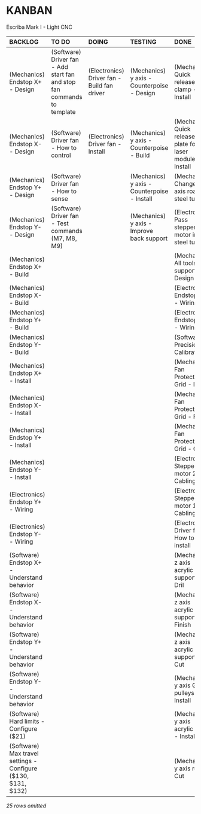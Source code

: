 # KANBAN
Escriba Mark I - Light CNC

|**BACKLOG**                                                             |**TO DO**                                                              |**DOING**                                  |**TESTING**                                |**DONE**                                                           |
|:-----------------------------------------------------------------------|:----------------------------------------------------------------------|:------------------------------------------|:------------------------------------------|:------------------------------------------------------------------|
|(Mechanics) Endstop X+ - Design                                         |(Software) Driver fan - Add start fan and stop fan commands to template|(Electronics) Driver fan - Build fan driver|(Mechanics) y axis - Counterpoise - Design |(Mechanics) Quick release clamp - Install                          |
|(Mechanics) Endstop X- - Design                                         |(Software) Driver fan - How to control                                 |(Electronics) Driver fan - Install         |(Mechanics) y axis - Counterpoise - Build  |(Mechanics) Quick release plate for laser module - Install         |
|(Mechanics) Endstop Y+ - Design                                         |(Software) Driver fan - How to sense                                   |                                           |(Mechanics) y axis - Counterpoise - Install|(Mechanics) Change x axis road for steel tube                      |
|(Mechanics) Endstop Y- - Design                                         |(Software) Driver fan - Test commands (M7, M8, M9)                     |                                           |(Mechanics) y axis - Improve back support  |(Electronics) Pass stepper motor inside steel tube                 |
|(Mechanics) Endstop X+ - Build                                          |                                                                       |                                           |                                           |(Mechanics) All tools support - Design                             |
|(Mechanics) Endstop X- - Build                                          |                                                                       |                                           |                                           |(Electronics) Endstop X+ - Wiring                                  |
|(Mechanics) Endstop Y+ - Build                                          |                                                                       |                                           |                                           |(Electronics) Endstop X- - Wiring                                  |
|(Mechanics) Endstop Y- - Build                                          |                                                                       |                                           |                                           |(Software) Precision - Calibrate                                   |
|(Mechanics) Endstop X+ - Install                                        |                                                                       |                                           |                                           |(Mechanics) Fan Protection Grid - Install                          |
|(Mechanics) Endstop X- - Install                                        |                                                                       |                                           |                                           |(Mechanics) Fan Protection Grid - Finish                           |
|(Mechanics) Endstop Y+ - Install                                        |                                                                       |                                           |                                           |(Mechanics) Fan Protection Grid - Cut                              |
|(Mechanics) Endstop Y- - Install                                        |                                                                       |                                           |                                           |(Electronics) Stepper motor 2 - Cabling                            |
|(Electronics) Endstop Y+ - Wiring                                       |                                                                       |                                           |                                           |(Electronics) Stepper motor 1 - Cabling                            |
|(Electronics) Endstop Y- - Wiring                                       |                                                                       |                                           |                                           |(Electronis) Driver fan - How to install                           |
|(Software) Endstop X+ - Understand behavior                             |                                                                       |                                           |                                           |(Mechanics) z axis acrylic support - Dril                          |
|(Software) Endstop X- - Understand behavior                             |                                                                       |                                           |                                           |(Mechanics) z axis acrylic support - Finish                        |
|(Software) Endstop Y+ - Understand behavior                             |                                                                       |                                           |                                           |(Mechanics) z axis acrylic support - Cut                           |
|(Software) Endstop Y- - Understand behavior                             |                                                                       |                                           |                                           |(Mechanics) y axis GT2 pulleys - Install                           |
|(Software) Hard limits - Configure ($21)                                |                                                                       |                                           |                                           |(Mechanics) y axis acrylic base - Install                          |
|(Software) Max travel settings - Configure ($130, $131, $132)           |                                                                       |                                           |                                           |(Mechanics) y axis rod - Cut                                       |
*25 rows omitted*

